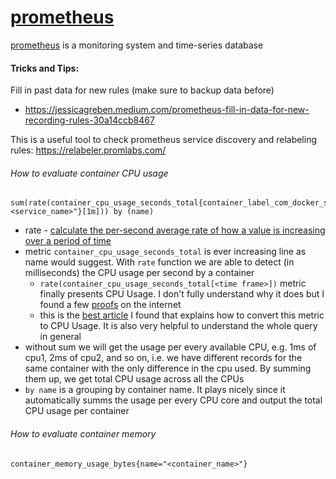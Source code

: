 # [prometheus]


[prometheus] is a monitoring system and time-series database


<!-- References below -->
[prometheus]:https://prometheus.io/

#### Tricks and Tips:
Fill in past data for new rules (make sure to backup data before)
- https://jessicagreben.medium.com/prometheus-fill-in-data-for-new-recording-rules-30a14ccb8467

This is a useful tool to check prometheus service discovery and relabeling rules:
https://relabeler.promlabs.com/

###### How to evaluate container CPU usage

```
sum(rate(container_cpu_usage_seconds_total{container_label_com_docker_swarm_service_name="<service_name>"}[1m])) by (name)
```
* rate - [calculate the per-second average rate of how a value is increasing over a period of time](https://www.metricfire.com/blog/understanding-the-prometheus-rate-function/)
* metric `container_cpu_usage_seconds_total` is ever increasing line as name would suggest. With `rate` function we are able to detect (in milliseconds) the CPU usage per second by a container
  * `rate(container_cpu_usage_seconds_total[<time frame>])` metric finally presents CPU Usage. I don't fully understand why it does but I found a few [proofs](https://stackoverflow.com/questions/34923788/prometheus-convert-cpu-user-seconds-to-cpu-usage) on the internet
  * this is the [best article](https://stackoverflow.com/questions/34923788/prometheus-convert-cpu-user-seconds-to-cpu-usage) I found that explains how to convert this metric to CPU Usage. It is also very helpful to understand the whole query in general
* without sum we will get the usage per every available CPU, e.g. 1ms of cpu1, 2ms of cpu2, and so on, i.e. we have different records for the same container with the only difference in the cpu used. By summing them up, we get total CPU usage across all the CPUs
* `by name` is a grouping by container name. It plays nicely since it automatically summs the usage per every CPU core and output the total CPU usage per container

###### How to evaluate container memory
```
container_memory_usage_bytes{name="<container_name>"}
```
